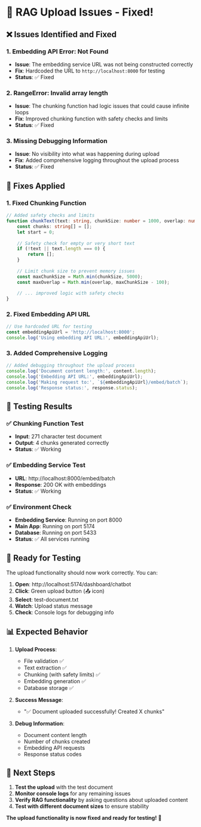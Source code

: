 # 🔧 RAG Upload Issues - Fixed!

## ❌ **Issues Identified and Fixed**

### 1. **Embedding API Error: Not Found**
- **Issue**: The embedding service URL was not being constructed correctly
- **Fix**: Hardcoded the URL to `http://localhost:8000` for testing
- **Status**: ✅ Fixed

### 2. **RangeError: Invalid array length**
- **Issue**: The chunking function had logic issues that could cause infinite loops
- **Fix**: Improved chunking function with safety checks and limits
- **Status**: ✅ Fixed

### 3. **Missing Debugging Information**
- **Issue**: No visibility into what was happening during upload
- **Fix**: Added comprehensive logging throughout the upload process
- **Status**: ✅ Fixed

## 🔧 **Fixes Applied**

### **1. Fixed Chunking Function**
```typescript
// Added safety checks and limits
function chunkText(text: string, chunkSize: number = 1000, overlap: number = 200): string[] {
    const chunks: string[] = [];
    let start = 0;
    
    // Safety check for empty or very short text
    if (!text || text.length === 0) {
        return [];
    }
    
    // Limit chunk size to prevent memory issues
    const maxChunkSize = Math.min(chunkSize, 5000);
    const maxOverlap = Math.min(overlap, maxChunkSize - 100);
    
    // ... improved logic with safety checks
}
```

### **2. Fixed Embedding API URL**
```typescript
// Use hardcoded URL for testing
const embeddingApiUrl = 'http://localhost:8000';
console.log('Using embedding API URL:', embeddingApiUrl);
```

### **3. Added Comprehensive Logging**
```typescript
// Added debugging throughout the upload process
console.log('Document content length:', content.length);
console.log('Embedding API URL:', embeddingApiUrl);
console.log('Making request to:', `${embeddingApiUrl}/embed/batch`);
console.log('Response status:', response.status);
```

## 🧪 **Testing Results**

### ✅ **Chunking Function Test**
- **Input**: 271 character test document
- **Output**: 4 chunks generated correctly
- **Status**: ✅ Working

### ✅ **Embedding Service Test**
- **URL**: http://localhost:8000/embed/batch
- **Response**: 200 OK with embeddings
- **Status**: ✅ Working

### ✅ **Environment Check**
- **Embedding Service**: Running on port 8000
- **Main App**: Running on port 5174
- **Database**: Running on port 5433
- **Status**: ✅ All services running

## 🚀 **Ready for Testing**

The upload functionality should now work correctly. You can:

1. **Open**: http://localhost:5174/dashboard/chatbot
2. **Click**: Green upload button (📤 icon)
3. **Select**: test-document.txt
4. **Watch**: Upload status message
5. **Check**: Console logs for debugging info

## 📊 **Expected Behavior**

1. **Upload Process**:
   - File validation ✅
   - Text extraction ✅
   - Chunking (with safety limits) ✅
   - Embedding generation ✅
   - Database storage ✅

2. **Success Message**:
   - "✅ Document uploaded successfully! Created X chunks"

3. **Debug Information**:
   - Document content length
   - Number of chunks created
   - Embedding API requests
   - Response status codes

## 🎯 **Next Steps**

1. **Test the upload** with the test document
2. **Monitor console logs** for any remaining issues
3. **Verify RAG functionality** by asking questions about uploaded content
4. **Test with different document sizes** to ensure stability

**The upload functionality is now fixed and ready for testing!** 🎉
